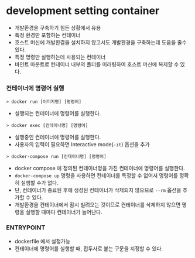 # development setting container

- 개발환경을 구축하기 힘든 상황에서 유용
- 특정 환경만 포함하는 컨테이너
- 호스트 머신에 개발환결을 설치하지 않고서도 개발환경을 구축하는데 도움을 줄수 있다.
- 특정 명령만 실행하는데 사용되는 컨테이너
- 바인트 마운트로 컨테이너 내부의 폴더를 미러링하여 호스트 머신에 복제할 수 있다.

### 컨테이너에 명령어 실행

```docker
> docker run [이미지명] [명령어]
```

- 실행되는 컨테이너에 명령어를 실행한다.

```docker
> docker exec [컨테이너명] [명령어]
```

- 실행중인 컨테이너에 명령어를 실행한다.
- 사용자의 입력이 필요하면 Interactive mode(`-it`) 옵션을 추가

```docker
> docker-compose run [컨테이너명] [명령어]
```

- docker compose 에 정의된 컨테이너명을 가진 컨테이너에 명령어를 실행한다.
- `docker-compose up` 명령을 사용하면 컨테이너를 특정할 수 없어서 명령어를 정확히 실행할 수가 없다.
- 단, 컨테이너가 종료된 후에 생성된 컨테이너가 삭제되지 않으므로 `--rm` 옵션을 추가할 수 있다.
- 개발환경을 컨테이너에서 잠시 빌려오는 것이므로 컨테이너를 삭제하지 않으면 명령을 실행할 때마다 컨테이너가 늘어난다.

### ENTRYPOINT

- dockerfile 에서 설정가능
- 컨테이너에 명령어를 실행할 때, 접두사로 붙는 구문을 지정할 수 있다.
